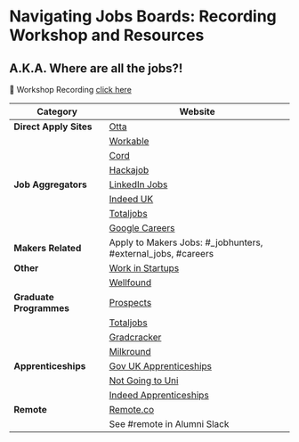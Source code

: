 # Navigating Jobs Boards: Recording Workshop and Resources
## A.K.A. Where are all the jobs?!

:vhs: Workshop Recording [click here](https://youtu.be/g-dcDmt_bOM)



| Category              | Website                                                       |
|-----------------------|---------------------------------------------------------------|
| **Direct Apply Sites**| [Otta](https://otta.com/)                                     |
|                       | [Workable](https://jobs.workable.com/)                        |
|                       | [Cord](https://cord.com/)                                     |
|                       | [Hackajob](https://hackajob.com/talent)                       |
| **Job Aggregators**   | [LinkedIn Jobs](https://www.linkedin.com/jobs/)               |
|                       | [Indeed UK](https://uk.indeed.com/)                           |
|                       | [Totaljobs](https://www.totaljobs.com/)                       |
|                       | [Google Careers](https://www.google.com/about/careers/applications/jobs/results) |
| **Makers Related**    | Apply to Makers Jobs: #_jobhunters, #external_jobs, #careers  |
| **Other**             | [Work in Startups](https://workinstartups.com/)               |
|                       | [Wellfound](https://wellfound.com/)                           |
| **Graduate Programmes**| [Prospects](https://www.prospects.ac.uk/graduate-jobs)       |
|                       | [Totaljobs](https://www.totaljobs.com/)                       |
|                       | [Gradcracker](https://www.gradcracker.com/)                   |
|                       | [Milkround](https://www.milkround.com/)                       |
| **Apprenticeships**   | [Gov UK Apprenticeships](https://www.gov.uk/apply-apprenticeship) |
|                       | [Not Going to Uni](https://notgoingtouni.co.uk/)              |
|                       | [Indeed Apprenticeships](https://www.indeed.co.uk/Apprenticeships-jobs) |
| **Remote**            | [Remote.co](https://remote.co/)                                |
|                       | See #remote in Alumni Slack                                    |
